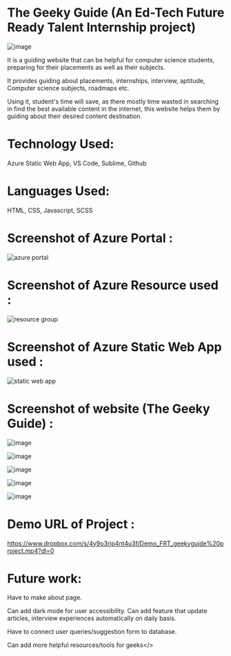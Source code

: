 # The Geeky Guide (An Ed-Tech Future Ready Talent Internship project)

![image](https://user-images.githubusercontent.com/85386911/174064445-b4a440b7-1ae1-411b-adcf-17d80bc78e0d.png)

It is a guiding website that can be helpful for computer science students, preparing for their placements as well as their subjects.

It provides guiding about placements, internships, interview, aptitude, Computer science subjects, roadmaps etc.

Using it, student's time will save, as there mostly time wasted in searching in find the best available content in the internet, this website helps them by guiding about their desired content destination.

# Technology Used: 
 Azure Static Web App, VS Code, Sublime, Github

# Languages Used: 
HTML, CSS, Javascript, SCSS

# Screenshot of Azure Portal :

![azure portal](https://user-images.githubusercontent.com/85386911/173189139-0252c6da-b39d-45ba-9138-2db8d26fed1b.png)

# Screenshot of Azure Resource used :

![resource group](https://user-images.githubusercontent.com/85386911/173193456-5ad88172-6a61-4951-aacb-96e0a8cc99b6.png)

# Screenshot of Azure Static Web App used :

![static web app](https://user-images.githubusercontent.com/85386911/173193389-246338a5-047c-4c0f-93de-c804d24c68ea.png)

# Screenshot of website (The Geeky Guide) :

![image](https://user-images.githubusercontent.com/85386911/174062338-e91783c7-2466-4cec-a07b-27b9ca87428f.png)

![image](https://user-images.githubusercontent.com/85386911/174065840-8e05be81-b39f-45f3-bd4a-3d266e2d1c69.png)

![image](https://user-images.githubusercontent.com/85386911/174065615-ece8d0a5-dca6-424f-b571-62c0418b368a.png)

![image](https://user-images.githubusercontent.com/85386911/174065723-ab7f5c87-acd4-4bce-86de-5c9ce95a5480.png)

![image](https://user-images.githubusercontent.com/85386911/174065692-93272bdd-1953-4125-a891-6d821983884b.png)


# Demo URL of Project :

https://www.dropbox.com/s/4y9o3rjp4nt4u3f/Demo_FRT_geekyguide%20project.mp4?dl=0

# Future work: 
Have to make about page.

Can add dark mode for user accessibility.
Can add feature that update articles, interview experiences automatically on daily basis.

Have to connect user queries/suggestion form to database.

Can add more helpful resources/tools for geeks</>






